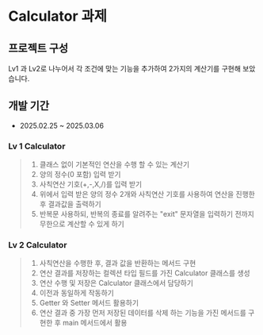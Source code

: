 <!--Heading-->
# Calculator 과제
## 프로젝트 구성
Lv1 과 Lv2로 나누어서 각 조건에 맞는 기능을 추가하여 2가지의 계산기를 구현해 보았습니다.
## 개발 기간
- 2025.02.25 ~ 2025.03.06

### Lv 1 Calculator
<!--Quote-->
> 1. 클래스 없이 기본적인 연산을 수행 할 수 있는 계산기
> 2. 양의 정수(0 포함) 입력 받기
> 3. 사칙연산 기호(+,-,X,/)를 입력 받기
> 4. 위에서 입력 받은 양의 정수 2개와 사칙연산 기호를 사용하여 연산을 진행한 후 결과값을 출력하기
> 5. 반복문 사용하되, 반복의 종료를 알려주는 "exit" 문자열을 입력하기 전까지 무한으로 계산할 수 있게 하기




### Lv 2 Calculator
<!--Quote-->
> 1. 사칙연산을 수행한 후, 결과 값을 반환하는 메서드 구현
> 2. 연산 결과를 저장하는 컬렉션 타입 필드를 가진 Calculator 클래스를 생성
> 3. 연산 수행 및 저장은 Calculator 클래스에서 담당하기
> 4. 이전과 동일하게 작동하기
> 5. Getter 와 Setter 메서드 활용하기
> 6. 연산 결과 중 가장 먼저 저장된 데이터를 삭제 하는 기능을 가진 메서드를 구현한 후 main 메서드에서 활용
